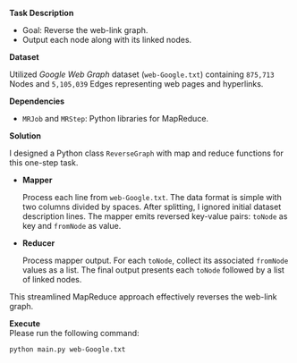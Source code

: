 **Task Description**

   - Goal: Reverse the web-link graph.
   - Output each node along with its linked nodes.

**Dataset**

   Utilized _Google Web Graph_ dataset (`web-Google.txt`) containing `875,713` Nodes and `5,105,039` Edges representing web pages and hyperlinks.

**Dependencies**

   - `MRJob` and `MRStep`: Python libraries for MapReduce.

**Solution**

   I designed a Python class `ReverseGraph` with map and reduce functions for this one-step task.

   - **Mapper**

     Process each line from `web-Google.txt`. The data format is simple with two columns divided by spaces. After splitting, I ignored initial dataset description lines. The mapper emits reversed key-value pairs: `toNode` as key and `fromNode` as value.

   - **Reducer**

     Process mapper output. For each `toNode`, collect its associated `fromNode` values as a list. The final output presents each `toNode` followed by a list of linked nodes.

This streamlined MapReduce approach effectively reverses the web-link graph.

**Execute**  
Please run the following command:

`python main.py web-Google.txt`
